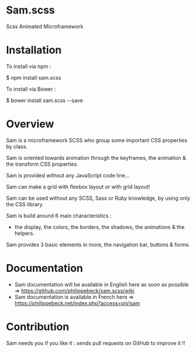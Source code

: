 # Sam.scss
Scss Animated Microframework


# Installation

To install via npm :

$ npm install sam.scss

To install via Bower :

$ bower install sam.scss --save


# Overview

Sam is a microframework SCSS who group some important CSS properties by class.

Sam is oriented towards animation through the keyframes, the animation & the transform CSS properties.

Sam is provided without any JavaScript code line...

Sam can make a grid with flexbox layout or with grid layout!

Sam can be used without any SCSS, Sass or Ruby knowledge, by using only the CSS library.

Sam is build around 6 main characteristics :
- the display, the colors, the borders, the shadows, the animations & the helpers.

Sam provides 3 basic elements in more, the navigation bar, buttons & forms.


# Documentation

- Sam documentation will be available in English here as soon as possible => https://github.com/philippebeck/sam.scss/wiki
- Sam documentation is available in French here => https://philippebeck.net/index.php?access=pjs!sam


# Contribution

Sam needs you if you like it : sends pull requests on GitHub to improve it !!

